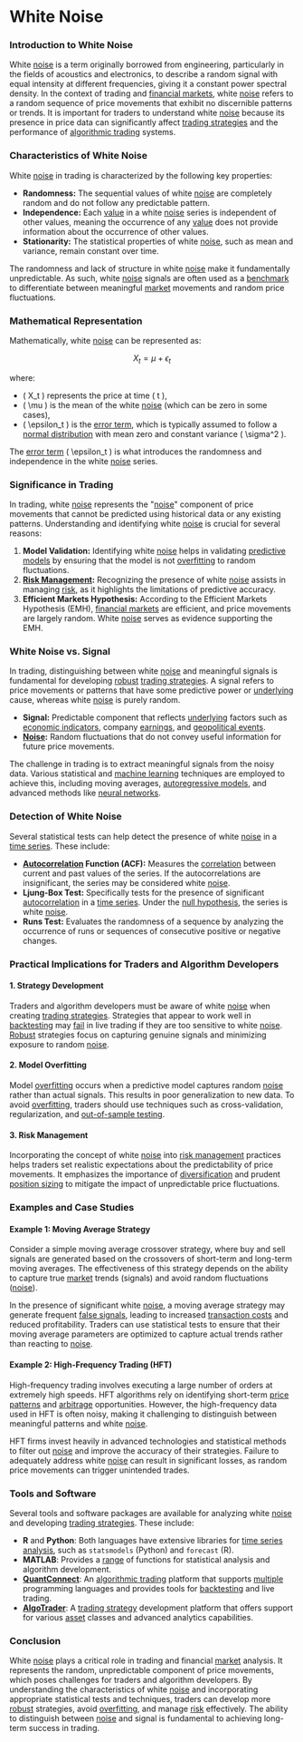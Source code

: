 # White Noise

### Introduction to White Noise

White [noise](../n/noise.md) is a term originally borrowed from engineering, particularly in the fields of acoustics and electronics, to describe a random signal with equal intensity at different frequencies, giving it a constant power spectral density. In the context of trading and [financial markets](../f/financial_market.md), white [noise](../n/noise.md) refers to a random sequence of price movements that exhibit no discernible patterns or trends. It is important for traders to understand white [noise](../n/noise.md) because its presence in price data can significantly affect [trading strategies](../t/trading_strategies.md) and the performance of [algorithmic trading](../a/algorithmic_trading.md) systems.

### Characteristics of White Noise

White [noise](../n/noise.md) in trading is characterized by the following key properties:

- **Randomness:** The sequential values of white [noise](../n/noise.md) are completely random and do not follow any predictable pattern.
- **Independence:** Each [value](../v/value.md) in a white [noise](../n/noise.md) series is independent of other values, meaning the occurrence of any [value](../v/value.md) does not provide information about the occurrence of other values.
- **Stationarity:** The statistical properties of white [noise](../n/noise.md), such as mean and variance, remain constant over time.

The randomness and lack of structure in white [noise](../n/noise.md) make it fundamentally unpredictable. As such, white [noise](../n/noise.md) signals are often used as a [benchmark](../b/benchmark.md) to differentiate between meaningful [market](../m/market.md) movements and random price fluctuations.

### Mathematical Representation

Mathematically, white [noise](../n/noise.md) can be represented as:

$$ X_t = \mu + \epsilon_t $$

where:
- \( X_t \) represents the price at time \( t \),
- \( \mu \) is the mean of the white [noise](../n/noise.md) (which can be zero in some cases),
- \( \epsilon_t \) is the [error term](../e/error_term.md), which is typically assumed to follow a [normal distribution](../n/normal_distribution_in_trading.md) with mean zero and constant variance \( \sigma^2 \).

The [error term](../e/error_term.md) \( \epsilon_t \) is what introduces the randomness and independence in the white [noise](../n/noise.md) series.

### Significance in Trading

In trading, white [noise](../n/noise.md) represents the "[noise](../n/noise.md)" component of price movements that cannot be predicted using historical data or any existing patterns. Understanding and identifying white [noise](../n/noise.md) is crucial for several reasons:

1. **Model Validation:** Identifying white [noise](../n/noise.md) helps in validating [predictive models](../p/predictive_models_in_trading.md) by ensuring that the model is not [overfitting](../o/overfitting.md) to random fluctuations.
2. **[Risk Management](../r/risk_management.md):** Recognizing the presence of white [noise](../n/noise.md) assists in managing [risk](../r/risk.md), as it highlights the limitations of predictive accuracy.
3. **Efficient Markets Hypothesis:** According to the Efficient Markets Hypothesis (EMH), [financial markets](../f/financial_market.md) are efficient, and price movements are largely random. White [noise](../n/noise.md) serves as evidence supporting the EMH.

### White Noise vs. Signal

In trading, distinguishing between white [noise](../n/noise.md) and meaningful signals is fundamental for developing [robust](../r/robust.md) [trading strategies](../t/trading_strategies.md). A signal refers to price movements or patterns that have some predictive power or [underlying](../u/underlying.md) cause, whereas white [noise](../n/noise.md) is purely random.

- **Signal:** Predictable component that reflects [underlying](../u/underlying.md) factors such as [economic indicators](../e/economic_indicators.md), company [earnings](../e/earnings.md), and [geopolitical events](../g/geopolitical_events.md).
- **[Noise](../n/noise.md):** Random fluctuations that do not convey useful information for future price movements.

The challenge in trading is to extract meaningful signals from the noisy data. Various statistical and [machine learning](../m/machine_learning.md) techniques are employed to achieve this, including moving averages, [autoregressive models](../a/autoregressive.md), and advanced methods like [neural networks](../n/neural_networks_in_trading.md).

### Detection of White Noise

Several statistical tests can help detect the presence of white [noise](../n/noise.md) in a [time series](../t/time_series.md). These include:

- **[Autocorrelation](../a/autocorrelation.md) Function (ACF):** Measures the [correlation](../c/correlation.md) between current and past values of the series. If the autocorrelations are insignificant, the series may be considered white [noise](../n/noise.md).
- **Ljung-Box Test:** Specifically tests for the presence of significant [autocorrelation](../a/autocorrelation.md) in a [time series](../t/time_series.md). Under the [null hypothesis](../n/null_hypothesis.md), the series is white [noise](../n/noise.md).
- **Runs Test:** Evaluates the randomness of a sequence by analyzing the occurrence of runs or sequences of consecutive positive or negative changes.

### Practical Implications for Traders and Algorithm Developers

#### 1. Strategy Development

Traders and algorithm developers must be aware of white [noise](../n/noise.md) when creating [trading strategies](../t/trading_strategies.md). Strategies that appear to work well in [backtesting](../b/backtesting.md) may [fail](../f/fail.md) in live trading if they are too sensitive to white [noise](../n/noise.md). [Robust](../r/robust.md) strategies focus on capturing genuine signals and minimizing exposure to random [noise](../n/noise.md).

#### 2. Model Overfitting

Model [overfitting](../o/overfitting.md) occurs when a predictive model captures random [noise](../n/noise.md) rather than actual signals. This results in poor generalization to new data. To avoid [overfitting](../o/overfitting.md), traders should use techniques such as cross-validation, regularization, and [out-of-sample testing](../o/out-of-sample_testing.md).

#### 3. Risk Management

Incorporating the concept of white [noise](../n/noise.md) into [risk management](../r/risk_management.md) practices helps traders set realistic expectations about the predictability of price movements. It emphasizes the importance of [diversification](../d/diversification.md) and prudent [position sizing](../p/position_sizing.md) to mitigate the impact of unpredictable price fluctuations.

### Examples and Case Studies

#### Example 1: Moving Average Strategy

Consider a simple moving average crossover strategy, where buy and sell signals are generated based on the crossovers of short-term and long-term moving averages. The effectiveness of this strategy depends on the ability to capture true [market](../m/market.md) trends (signals) and avoid random fluctuations ([noise](../n/noise.md)).

In the presence of significant white [noise](../n/noise.md), a moving average strategy may generate frequent [false signals](../f/false_signals_in_trading.md), leading to increased [transaction costs](../t/transaction_costs.md) and reduced profitability. Traders can use statistical tests to ensure that their moving average parameters are optimized to capture actual trends rather than reacting to [noise](../n/noise.md).

#### Example 2: High-Frequency Trading (HFT)

High-frequency trading involves executing a large number of orders at extremely high speeds. HFT algorithms rely on identifying short-term [price patterns](../p/price_patterns.md) and [arbitrage](../a/arbitrage.md) opportunities. However, the high-frequency data used in HFT is often noisy, making it challenging to distinguish between meaningful patterns and white [noise](../n/noise.md).

HFT firms invest heavily in advanced technologies and statistical methods to filter out [noise](../n/noise.md) and improve the accuracy of their strategies. Failure to adequately address white [noise](../n/noise.md) can result in significant losses, as random price movements can trigger unintended trades.

### Tools and Software

Several tools and software packages are available for analyzing white [noise](../n/noise.md) and developing [trading strategies](../t/trading_strategies.md). These include:

- **R** and **Python**: Both languages have extensive libraries for [time series analysis](../t/time_series_analysis.md), such as `statsmodels` (Python) and `forecast` (R).
- **MATLAB**: Provides a [range](../r/range.md) of functions for statistical analysis and algorithm development.
- **[QuantConnect](../q/quantconnect.md)**: An [algorithmic trading](../a/algorithmic_trading.md) platform that supports [multiple](../m/multiple.md) programming languages and provides tools for [backtesting](../b/backtesting.md) and live trading.
- **[AlgoTrader](../a/algotrader.md)**: A [trading strategy](../t/trading_strategy.md) development platform that offers support for various [asset](../a/asset.md) classes and advanced analytics capabilities.

### Conclusion

White [noise](../n/noise.md) plays a critical role in trading and financial [market](../m/market.md) analysis. It represents the random, unpredictable component of price movements, which poses challenges for traders and algorithm developers. By understanding the characteristics of white [noise](../n/noise.md) and incorporating appropriate statistical tests and techniques, traders can develop more [robust](../r/robust.md) strategies, avoid [overfitting](../o/overfitting.md), and manage [risk](../r/risk.md) effectively. The ability to distinguish between [noise](../n/noise.md) and signal is fundamental to achieving long-term success in trading.
